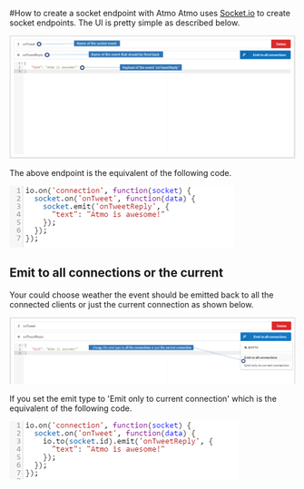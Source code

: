 #How to create a socket endpoint with Atmo
Atmo uses [Socket.io](http://socket.io/) to create socket endpoints. The UI is pretty simple as described below.

![Widget Frame](./images/SocketIntro.PNG)

The above endpoint is the equivalent of the following code.

![Widget Frame](./images/SocketIntroCode.PNG)

## Emit to all connections or the current
Your could choose weather the event should be emitted back to all the connected clients or just the current connection as shown below.

![Widget Frame](./images/SocketEmitType.PNG)

If you set the emit type to 'Emit only to current connection' which is the equivalent of the following code.

![Widget Frame](./images/SocketEmitTypeCode.PNG)
